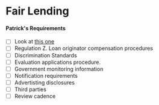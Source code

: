 # Fair Lending

#### Patrick's Requirements

* [ ] Look at [this one](https://docs.google.com/document/d/1eHsRKdTKMUqw2k2POiJtyg4pzO_U8qIZ/edit)
* [ ] Regulation Z. Loan originator compensation procedures
* [ ] Discrimination Standards
* [ ] Evaluation applications procedure.&#x20;
* [ ] Government monitoring information
* [ ] Notification requirements
* [ ] Advertisting disclosures
* [ ] Third parties
* [ ] Review cadence
